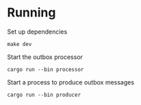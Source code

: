 # Running

Set up dependencies
```
make dev
```

Start the outbox processor
```
cargo run --bin processor
```

Start a process to produce outbox messages
```
cargo run --bin producer
```